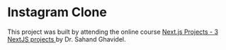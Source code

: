 # Instagram Clone

This project was built by attending the online course [Next.js Projects - 3 NextJS projects
](https://www.udemy.com/course/react-js-tutorial/) by Dr. Sahand Ghavidel.
